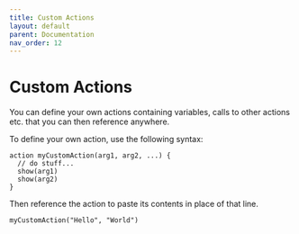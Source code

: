 ```yaml
---
title: Custom Actions
layout: default
parent: Documentation
nav_order: 12
---
```


# Custom Actions

You can define your own actions containing variables, calls to other actions etc. that you can then reference anywhere.

To define your own action, use the following syntax:

```
action myCustomAction(arg1, arg2, ...) {
  // do stuff...
  show(arg1)
  show(arg2)
}
```

Then reference the action to paste its contents in place of that line.

```
myCustomAction("Hello", "World")
```
